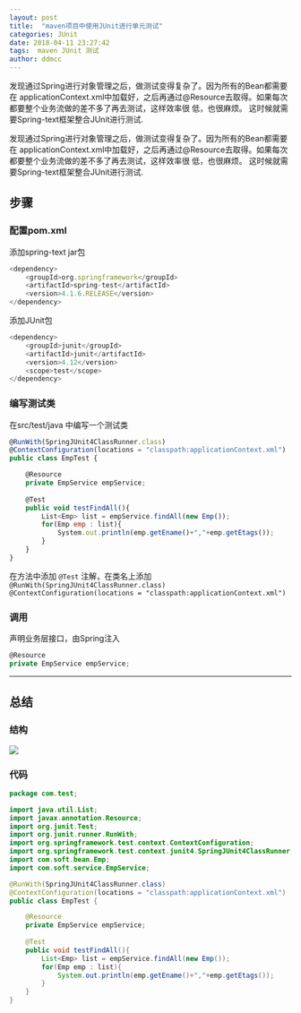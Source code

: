 ```yaml
---
layout: post
title:  "maven项目中使用JUnit进行单元测试"
categories: JUnit
date: 2018-04-11 23:27:42
tags:  maven JUnit 测试
author: ddmcc
---
```


发现通过Spring进行对象管理之后，做测试变得复杂了。因为所有的Bean都需要在 applicationContext.xml中加载好，之后再通过@Resource去取得。如果每次都要整个业务流做的差不多了再去测试，这样效率很 低，也很麻烦。
这时候就需要Spring-text框架整合JUnit进行测试.

<!-- more -->

发现通过Spring进行对象管理之后，做测试变得复杂了。因为所有的Bean都需要在 applicationContext.xml中加载好，之后再通过@Resource去取得。如果每次都要整个业务流做的差不多了再去测试，这样效率很 低，也很麻烦。
这时候就需要Spring-text框架整合JUnit进行测试.




## 步骤

### 配置pom.xml

添加spring-text jar包

```js
<dependency>
	<groupId>org.springframework</groupId>
	<artifactId>spring-test</artifactId>
	<version>4.1.6.RELEASE</version>
</dependency>
```

添加JUnit包

```js
<dependency>
	<groupId>junit</groupId>
	<artifactId>junit</artifactId>
	<version>4.12</version>
	<scope>test</scope>
</dependency>
```

### 编写测试类

在src/test/java 中编写一个测试类

```js
@RunWith(SpringJUnit4ClassRunner.class)  
@ContextConfiguration(locations = "classpath:applicationContext.xml")  
public class EmpTest {

	@Resource
	private EmpService empService;
	
	@Test
	public void testFindAll(){
		List<Emp> list = empService.findAll(new Emp());
		for(Emp emp : list){
			System.out.println(emp.getEname()+","+emp.getEtags());
		}
	}
}
```

在方法中添加 `@Test` 注解，在类名上添加 `@RunWith(SpringJUnit4ClassRunner.class)`  
`@ContextConfiguration(locations = "classpath:applicationContext.xml")`

### 调用

声明业务层接口，由Spring注入

```js
@Resource
private EmpService empService;
```

***
## 总结

### 结构

![](http://ww1.sinaimg.cn/large/0060GLrDgy1fq95hqo1tsj307c0crjrn.jpg)

### 代码

```java
package com.test;

import java.util.List;
import javax.annotation.Resource;
import org.junit.Test;
import org.junit.runner.RunWith;
import org.springframework.test.context.ContextConfiguration;
import org.springframework.test.context.junit4.SpringJUnit4ClassRunner;
import com.soft.bean.Emp;
import com.soft.service.EmpService;

@RunWith(SpringJUnit4ClassRunner.class)  
@ContextConfiguration(locations = "classpath:applicationContext.xml")  
public class EmpTest {

	@Resource
	private EmpService empService;
	
	@Test
	public void testFindAll(){
		List<Emp> list = empService.findAll(new Emp());
		for(Emp emp : list){
			System.out.println(emp.getEname()+","+emp.getEtags());
		}
	}
}
```



